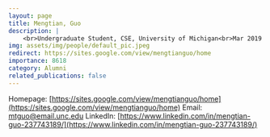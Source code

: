 ```yaml
---
layout: page
title: Mengtian, Guo
description: |
    <br>Undergraduate Student, CSE, University of Michigan<br>Mar 2019 -- May 2020<br><span style='color:blue'>PhD student, University of North Carolina at Chapel Hill</span>
img: assets/img/people/default_pic.jpeg
redirect: https://sites.google.com/view/mengtianguo/home
importance: 8618
category: Alumni
related_publications: false
---
```

Homepage: [https://sites.google.com/view/mengtianguo/home](https://sites.google.com/view/mengtianguo/home)
Email: [mtguo@email.unc.edu](mailto:mtguo@email.unc.edu)
LinkedIn: [https://www.linkedin.com/in/mengtian-guo-237743189/](https://www.linkedin.com/in/mengtian-guo-237743189/)
